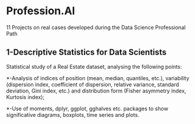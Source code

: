 # Profession.AI
11 Projects on real cases developed during the Data Science Professional Path


## 1-Descriptive Statistics for Data Scientists

  Statistical study of a Real Estate dataset, analysing the following points:
  
  *-Analysis of indices of position (mean, median, quantiles, etc.), variability (dispersion index, coefficient of dispersion, relative variance, standard deviation,        Gini index, etc.) and distribution form (Fisher asymmetry index, Kurtosis index);
  
  *-Use of moments, dplyr, ggplot, gghalves etc. packages to show significative diagrams, boxplots, time series and plots.
